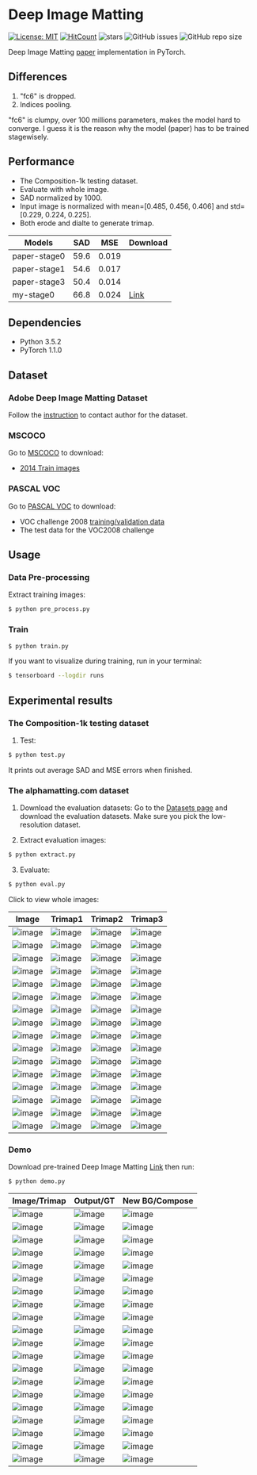 # Deep Image Matting
[![License: MIT](https://img.shields.io/badge/License-MIT-yellow.svg)](LICENSE)
[![HitCount](http://hits.dwyl.io/foamliu/Deep-Image-Matting-PyTorch.svg)](http://hits.dwyl.io/foamliu/Deep-Image-Matting-PyTorch)
![stars](https://img.shields.io/github/stars/foamliu/Deep-Image-Matting-PyTorch.svg?style=flat)
![GitHub issues](https://img.shields.io/github/issues/foamliu/Deep-Image-Matting-PyTorch.svg)
![GitHub repo size](https://img.shields.io/github/repo-size/foamliu/Deep-Image-Matting-PyTorch.svg)


Deep Image Matting [paper](https://arxiv.org/abs/1703.03872) implementation in PyTorch.

## Differences

1. "fc6" is dropped.
2. Indices pooling.

<p>"fc6" is clumpy, over 100 millions parameters, makes the model hard to converge. I guess it is the reason why the model (paper) has to be trained stagewisely.

## Performance
- The Composition-1k testing dataset.
- Evaluate with whole image.
- SAD normalized by 1000.
- Input image is normalized with mean=[0.485, 0.456, 0.406] and std=[0.229, 0.224, 0.225].
- Both erode and dialte to generate trimap.

|Models|SAD|MSE|Download|
|---|---|---|---|
|paper-stage0|59.6|0.019||
|paper-stage1|54.6|0.017||
|paper-stage3|50.4|0.014||
|my-stage0|66.8|0.024|[Link](https://github.com/foamliu/Deep-Image-Matting-PyTorch/releases/download/v1.0/BEST_checkpoint.tar)|

## Dependencies

- Python 3.5.2
- PyTorch 1.1.0

## Dataset
### Adobe Deep Image Matting Dataset
Follow the [instruction](https://sites.google.com/view/deepimagematting) to contact author for the dataset.

### MSCOCO
Go to [MSCOCO](http://cocodataset.org/#download) to download:
* [2014 Train images](http://images.cocodataset.org/zips/train2014.zip)


### PASCAL VOC
Go to [PASCAL VOC](http://host.robots.ox.ac.uk/pascal/VOC/) to download:
* VOC challenge 2008 [training/validation data](http://host.robots.ox.ac.uk/pascal/VOC/voc2008/VOCtrainval_14-Jul-2008.tar)
* The test data for the VOC2008 challenge

## Usage
### Data Pre-processing
Extract training images:
```bash
$ python pre_process.py
```

### Train
```bash
$ python train.py
```

If you want to visualize during training, run in your terminal:
```bash
$ tensorboard --logdir runs
```

## Experimental results

### The Composition-1k testing dataset

1. Test:
```bash
$ python test.py
```

It prints out average SAD and MSE errors when finished.

### The alphamatting.com dataset

1. Download the evaluation datasets: Go to the [Datasets page](http://www.alphamatting.com/datasets.php) and download the evaluation datasets. Make sure you pick the low-resolution dataset.

2. Extract evaluation images:
```bash
$ python extract.py
```

3. Evaluate:
```bash
$ python eval.py
```

Click to view whole images:

Image | Trimap1 | Trimap2 | Trimap3|
|---|---|---|---|
|![image](https://github.com/foamliu/Deep-Image-Matting-PyTorch/raw/master/data/alphamatting/input_lowres/doll.png) |![image](https://github.com/foamliu/Deep-Image-Matting-PyTorch/raw/master/data/alphamatting/trimap_lowres/Trimap1/doll.png)|![image](https://github.com/foamliu/Deep-Image-Matting-PyTorch/raw/master/data/alphamatting/trimap_lowres/Trimap2/doll.png)|![image](https://github.com/foamliu/Deep-Image-Matting-PyTorch/raw/master/data/alphamatting/trimap_lowres/Trimap3/doll.png)|
|![image](https://github.com/foamliu/Deep-Image-Matting-PyTorch/raw/master/data/alphamatting/input_lowres/doll.png) |![image](https://github.com/foamliu/Deep-Image-Matting-PyTorch/raw/master/images/alphamatting/output_lowres/Trimap1/doll.png)|![image](https://github.com/foamliu/Deep-Image-Matting-PyTorch/raw/master/images/alphamatting/output_lowres/Trimap2/doll.png)|![image](https://github.com/foamliu/Deep-Image-Matting-PyTorch/raw/master/images/alphamatting/output_lowres/Trimap3/doll.png)|
|![image](https://github.com/foamliu/Deep-Image-Matting-PyTorch/raw/master/data/alphamatting/input_lowres/donkey.png) |![image](https://github.com/foamliu/Deep-Image-Matting-PyTorch/raw/master/data/alphamatting/trimap_lowres/Trimap1/donkey.png)|![image](https://github.com/foamliu/Deep-Image-Matting-PyTorch/raw/master/data/alphamatting/trimap_lowres/Trimap2/donkey.png)|![image](https://github.com/foamliu/Deep-Image-Matting-PyTorch/raw/master/data/alphamatting/trimap_lowres/Trimap3/donkey.png)|
|![image](https://github.com/foamliu/Deep-Image-Matting-PyTorch/raw/master/data/alphamatting/input_lowres/donkey.png) |![image](https://github.com/foamliu/Deep-Image-Matting-PyTorch/raw/master/images/alphamatting/output_lowres/Trimap1/donkey.png)|![image](https://github.com/foamliu/Deep-Image-Matting-PyTorch/raw/master/images/alphamatting/output_lowres/Trimap2/donkey.png)|![image](https://github.com/foamliu/Deep-Image-Matting-PyTorch/raw/master/images/alphamatting/output_lowres/Trimap3/donkey.png)|
|![image](https://github.com/foamliu/Deep-Image-Matting-PyTorch/raw/master/data/alphamatting/input_lowres/elephant.png) |![image](https://github.com/foamliu/Deep-Image-Matting-PyTorch/raw/master/data/alphamatting/trimap_lowres/Trimap1/elephant.png)|![image](https://github.com/foamliu/Deep-Image-Matting-PyTorch/raw/master/data/alphamatting/trimap_lowres/Trimap2/elephant.png)|![image](https://github.com/foamliu/Deep-Image-Matting-PyTorch/raw/master/data/alphamatting/trimap_lowres/Trimap3/elephant.png)|
|![image](https://github.com/foamliu/Deep-Image-Matting-PyTorch/raw/master/data/alphamatting/input_lowres/elephant.png) |![image](https://github.com/foamliu/Deep-Image-Matting-PyTorch/raw/master/images/alphamatting/output_lowres/Trimap1/elephant.png)|![image](https://github.com/foamliu/Deep-Image-Matting-PyTorch/raw/master/images/alphamatting/output_lowres/Trimap2/elephant.png)|![image](https://github.com/foamliu/Deep-Image-Matting-PyTorch/raw/master/images/alphamatting/output_lowres/Trimap3/elephant.png)|
|![image](https://github.com/foamliu/Deep-Image-Matting-PyTorch/raw/master/data/alphamatting/input_lowres/net.png) |![image](https://github.com/foamliu/Deep-Image-Matting-PyTorch/raw/master/data/alphamatting/trimap_lowres/Trimap1/net.png)|![image](https://github.com/foamliu/Deep-Image-Matting-PyTorch/raw/master/data/alphamatting/trimap_lowres/Trimap2/net.png)|![image](https://github.com/foamliu/Deep-Image-Matting-PyTorch/raw/master/data/alphamatting/trimap_lowres/Trimap3/net.png)|
|![image](https://github.com/foamliu/Deep-Image-Matting-PyTorch/raw/master/data/alphamatting/input_lowres/net.png) |![image](https://github.com/foamliu/Deep-Image-Matting-PyTorch/raw/master/images/alphamatting/output_lowres/Trimap1/net.png)|![image](https://github.com/foamliu/Deep-Image-Matting-PyTorch/raw/master/images/alphamatting/output_lowres/Trimap2/net.png)|![image](https://github.com/foamliu/Deep-Image-Matting-PyTorch/raw/master/images/alphamatting/output_lowres/Trimap3/net.png)|
|![image](https://github.com/foamliu/Deep-Image-Matting-PyTorch/raw/master/data/alphamatting/input_lowres/pineapple.png) |![image](https://github.com/foamliu/Deep-Image-Matting-PyTorch/raw/master/data/alphamatting/trimap_lowres/Trimap1/pineapple.png)|![image](https://github.com/foamliu/Deep-Image-Matting-PyTorch/raw/master/data/alphamatting/trimap_lowres/Trimap2/pineapple.png)|![image](https://github.com/foamliu/Deep-Image-Matting-PyTorch/raw/master/data/alphamatting/trimap_lowres/Trimap3/pineapple.png)|
|![image](https://github.com/foamliu/Deep-Image-Matting-PyTorch/raw/master/data/alphamatting/input_lowres/pineapple.png) |![image](https://github.com/foamliu/Deep-Image-Matting-PyTorch/raw/master/images/alphamatting/output_lowres/Trimap1/pineapple.png)|![image](https://github.com/foamliu/Deep-Image-Matting-PyTorch/raw/master/images/alphamatting/output_lowres/Trimap2/pineapple.png)|![image](https://github.com/foamliu/Deep-Image-Matting-PyTorch/raw/master/images/alphamatting/output_lowres/Trimap3/pineapple.png)|
|![image](https://github.com/foamliu/Deep-Image-Matting-PyTorch/raw/master/data/alphamatting/input_lowres/plant.png) |![image](https://github.com/foamliu/Deep-Image-Matting-PyTorch/raw/master/data/alphamatting/trimap_lowres/Trimap1/plant.png)|![image](https://github.com/foamliu/Deep-Image-Matting-PyTorch/raw/master/data/alphamatting/trimap_lowres/Trimap2/plant.png)|![image](https://github.com/foamliu/Deep-Image-Matting-PyTorch/raw/master/data/alphamatting/trimap_lowres/Trimap3/plant.png)|
|![image](https://github.com/foamliu/Deep-Image-Matting-PyTorch/raw/master/data/alphamatting/input_lowres/plant.png) |![image](https://github.com/foamliu/Deep-Image-Matting-PyTorch/raw/master/images/alphamatting/output_lowres/Trimap1/plant.png)|![image](https://github.com/foamliu/Deep-Image-Matting-PyTorch/raw/master/images/alphamatting/output_lowres/Trimap2/plant.png)|![image](https://github.com/foamliu/Deep-Image-Matting-PyTorch/raw/master/images/alphamatting/output_lowres/Trimap3/plant.png)|
|![image](https://github.com/foamliu/Deep-Image-Matting-PyTorch/raw/master/data/alphamatting/input_lowres/plasticbag.png) |![image](https://github.com/foamliu/Deep-Image-Matting-PyTorch/raw/master/data/alphamatting/trimap_lowres/Trimap1/plasticbag.png)|![image](https://github.com/foamliu/Deep-Image-Matting-PyTorch/raw/master/data/alphamatting/trimap_lowres/Trimap2/plasticbag.png)|![image](https://github.com/foamliu/Deep-Image-Matting-PyTorch/raw/master/data/alphamatting/trimap_lowres/Trimap3/plasticbag.png)|
|![image](https://github.com/foamliu/Deep-Image-Matting-PyTorch/raw/master/data/alphamatting/input_lowres/plasticbag.png) |![image](https://github.com/foamliu/Deep-Image-Matting-PyTorch/raw/master/images/alphamatting/output_lowres/Trimap1/plasticbag.png)|![image](https://github.com/foamliu/Deep-Image-Matting-PyTorch/raw/master/images/alphamatting/output_lowres/Trimap2/plasticbag.png)|![image](https://github.com/foamliu/Deep-Image-Matting-PyTorch/raw/master/images/alphamatting/output_lowres/Trimap3/plasticbag.png)|
|![image](https://github.com/foamliu/Deep-Image-Matting-PyTorch/raw/master/data/alphamatting/input_lowres/troll.png) |![image](https://github.com/foamliu/Deep-Image-Matting-PyTorch/raw/master/data/alphamatting/trimap_lowres/Trimap1/troll.png)|![image](https://github.com/foamliu/Deep-Image-Matting-PyTorch/raw/master/data/alphamatting/trimap_lowres/Trimap2/troll.png)|![image](https://github.com/foamliu/Deep-Image-Matting-PyTorch/raw/master/data/alphamatting/trimap_lowres/Trimap3/troll.png)|
|![image](https://github.com/foamliu/Deep-Image-Matting-PyTorch/raw/master/data/alphamatting/input_lowres/troll.png) |![image](https://github.com/foamliu/Deep-Image-Matting-PyTorch/raw/master/images/alphamatting/output_lowres/Trimap1/troll.png)|![image](https://github.com/foamliu/Deep-Image-Matting-PyTorch/raw/master/images/alphamatting/output_lowres/Trimap2/troll.png)|![image](https://github.com/foamliu/Deep-Image-Matting-PyTorch/raw/master/images/alphamatting/output_lowres/Trimap3/troll.png)|

### Demo
Download pre-trained Deep Image Matting [Link](https://github.com/foamliu/Deep-Image-Matting-PyTorch/releases/download/v1.0/BEST_checkpoint.tar) then run:
```bash
$ python demo.py
```

Image/Trimap | Output/GT | New BG/Compose | 
|---|---|---|
|![image](https://github.com/foamliu/Deep-Image-Matting-PyTorch/raw/master/images/0_image.png)  | ![image](https://github.com/foamliu/Deep-Image-Matting-PyTorch/raw/master/images/0_out.png)   | ![image](https://github.com/foamliu/Deep-Image-Matting-PyTorch/raw/master/images/0_new_bg.png) |
|![image](https://github.com/foamliu/Deep-Image-Matting-PyTorch/raw/master/images/0_trimap.png) | ![image](https://github.com/foamliu/Deep-Image-Matting-PyTorch/raw/master/images/0_alpha.png) | ![image](https://github.com/foamliu/Deep-Image-Matting-PyTorch/raw/master/images/0_compose.png)|
|![image](https://github.com/foamliu/Deep-Image-Matting-PyTorch/raw/master/images/1_image.png)  | ![image](https://github.com/foamliu/Deep-Image-Matting-PyTorch/raw/master/images/1_out.png)   | ![image](https://github.com/foamliu/Deep-Image-Matting-PyTorch/raw/master/images/1_new_bg.png) | 
|![image](https://github.com/foamliu/Deep-Image-Matting-PyTorch/raw/master/images/1_trimap.png) | ![image](https://github.com/foamliu/Deep-Image-Matting-PyTorch/raw/master/images/1_alpha.png) | ![image](https://github.com/foamliu/Deep-Image-Matting-PyTorch/raw/master/images/1_compose.png)|
|![image](https://github.com/foamliu/Deep-Image-Matting-PyTorch/raw/master/images/2_image.png)  | ![image](https://github.com/foamliu/Deep-Image-Matting-PyTorch/raw/master/images/2_out.png)   | ![image](https://github.com/foamliu/Deep-Image-Matting-PyTorch/raw/master/images/2_new_bg.png) |
|![image](https://github.com/foamliu/Deep-Image-Matting-PyTorch/raw/master/images/2_trimap.png) | ![image](https://github.com/foamliu/Deep-Image-Matting-PyTorch/raw/master/images/2_alpha.png) | ![image](https://github.com/foamliu/Deep-Image-Matting-PyTorch/raw/master/images/2_compose.png)|
|![image](https://github.com/foamliu/Deep-Image-Matting-PyTorch/raw/master/images/3_image.png)  | ![image](https://github.com/foamliu/Deep-Image-Matting-PyTorch/raw/master/images/3_out.png)   | ![image](https://github.com/foamliu/Deep-Image-Matting-PyTorch/raw/master/images/3_new_bg.png) |
|![image](https://github.com/foamliu/Deep-Image-Matting-PyTorch/raw/master/images/3_trimap.png) | ![image](https://github.com/foamliu/Deep-Image-Matting-PyTorch/raw/master/images/3_alpha.png) | ![image](https://github.com/foamliu/Deep-Image-Matting-PyTorch/raw/master/images/3_compose.png)|
|![image](https://github.com/foamliu/Deep-Image-Matting-PyTorch/raw/master/images/4_image.png)  | ![image](https://github.com/foamliu/Deep-Image-Matting-PyTorch/raw/master/images/4_out.png)   | ![image](https://github.com/foamliu/Deep-Image-Matting-PyTorch/raw/master/images/4_new_bg.png) |
|![image](https://github.com/foamliu/Deep-Image-Matting-PyTorch/raw/master/images/4_trimap.png) | ![image](https://github.com/foamliu/Deep-Image-Matting-PyTorch/raw/master/images/4_alpha.png) | ![image](https://github.com/foamliu/Deep-Image-Matting-PyTorch/raw/master/images/4_compose.png)|
|![image](https://github.com/foamliu/Deep-Image-Matting-PyTorch/raw/master/images/5_image.png)  | ![image](https://github.com/foamliu/Deep-Image-Matting-PyTorch/raw/master/images/5_out.png)   | ![image](https://github.com/foamliu/Deep-Image-Matting-PyTorch/raw/master/images/5_new_bg.png) |
|![image](https://github.com/foamliu/Deep-Image-Matting-PyTorch/raw/master/images/5_trimap.png) | ![image](https://github.com/foamliu/Deep-Image-Matting-PyTorch/raw/master/images/5_alpha.png) | ![image](https://github.com/foamliu/Deep-Image-Matting-PyTorch/raw/master/images/5_compose.png)|
|![image](https://github.com/foamliu/Deep-Image-Matting-PyTorch/raw/master/images/6_image.png)  | ![image](https://github.com/foamliu/Deep-Image-Matting-PyTorch/raw/master/images/6_out.png)   | ![image](https://github.com/foamliu/Deep-Image-Matting-PyTorch/raw/master/images/6_new_bg.png) |
|![image](https://github.com/foamliu/Deep-Image-Matting-PyTorch/raw/master/images/6_trimap.png) | ![image](https://github.com/foamliu/Deep-Image-Matting-PyTorch/raw/master/images/6_alpha.png) | ![image](https://github.com/foamliu/Deep-Image-Matting-PyTorch/raw/master/images/6_compose.png)|
|![image](https://github.com/foamliu/Deep-Image-Matting-PyTorch/raw/master/images/7_image.png)  | ![image](https://github.com/foamliu/Deep-Image-Matting-PyTorch/raw/master/images/7_out.png)   | ![image](https://github.com/foamliu/Deep-Image-Matting-PyTorch/raw/master/images/7_new_bg.png) |
|![image](https://github.com/foamliu/Deep-Image-Matting-PyTorch/raw/master/images/7_trimap.png) | ![image](https://github.com/foamliu/Deep-Image-Matting-PyTorch/raw/master/images/7_alpha.png) | ![image](https://github.com/foamliu/Deep-Image-Matting-PyTorch/raw/master/images/7_compose.png)|
|![image](https://github.com/foamliu/Deep-Image-Matting-PyTorch/raw/master/images/8_image.png)  | ![image](https://github.com/foamliu/Deep-Image-Matting-PyTorch/raw/master/images/8_out.png)   | ![image](https://github.com/foamliu/Deep-Image-Matting-PyTorch/raw/master/images/8_new_bg.png) |
|![image](https://github.com/foamliu/Deep-Image-Matting-PyTorch/raw/master/images/8_trimap.png) | ![image](https://github.com/foamliu/Deep-Image-Matting-PyTorch/raw/master/images/8_alpha.png) | ![image](https://github.com/foamliu/Deep-Image-Matting-PyTorch/raw/master/images/8_compose.png)|
|![image](https://github.com/foamliu/Deep-Image-Matting-PyTorch/raw/master/images/9_image.png)  | ![image](https://github.com/foamliu/Deep-Image-Matting-PyTorch/raw/master/images/9_out.png)   | ![image](https://github.com/foamliu/Deep-Image-Matting-PyTorch/raw/master/images/9_new_bg.png) |
|![image](https://github.com/foamliu/Deep-Image-Matting-PyTorch/raw/master/images/9_trimap.png) | ![image](https://github.com/foamliu/Deep-Image-Matting-PyTorch/raw/master/images/9_alpha.png) | ![image](https://github.com/foamliu/Deep-Image-Matting-PyTorch/raw/master/images/9_compose.png)|
